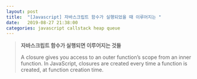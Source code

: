 ```yaml
---
layout: post
title:  "[Javascript] 자바스크립트 함수가 실행되었을 때 이루어지는 "
date:   2019-08-27 21:38:00
categories: javascript callstack heap queue 
---
```


>  **자바스크립트 함수가 실행되면 이루어지는 것들**
>  
> A closure gives you access to an outer function’s scope from an inner function. 
In JavaScript, closures are created every time a function is created, at function creation time.
